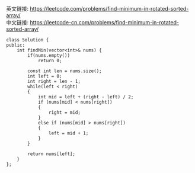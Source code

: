 
英文链接: https://leetcode.com/problems/find-minimum-in-rotated-sorted-array/  
中文链接: https://leetcode-cn.com/problems/find-minimum-in-rotated-sorted-array/


```
class Solution {
public:
    int findMin(vector<int>& nums) {
        if(nums.empty())
            return 0;

        const int len = nums.size();
        int left = 0;
        int right = len - 1;
        while(left < right)
        {
            int mid = left + (right - left) / 2;
            if (nums[mid] < nums[right])
            {
                right = mid;
            }
            else if (nums[mid] > nums[right])
            {
                left = mid + 1;
            }
        }
        
        return nums[left];
    }
};
```
